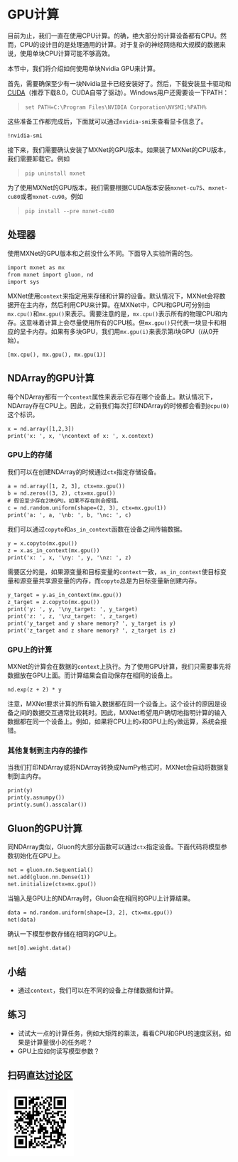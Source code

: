 # GPU计算

目前为止，我们一直在使用CPU计算。的确，绝大部分的计算设备都有CPU。然而，CPU的设计目的是处理通用的计算。对于复杂的神经网络和大规模的数据来说，使用单块CPU计算可能不够高效。

本节中，我们将介绍如何使用单块Nvidia GPU来计算。

首先，需要确保至少有一块Nvidia显卡已经安装好了。然后，下载安装显卡驱动和[CUDA](https://developer.nvidia.com/cuda-downloads)（推荐下载8.0，CUDA自带了驱动）。Windows用户还需要设一下PATH：

> `set PATH=C:\Program Files\NVIDIA Corporation\NVSMI;%PATH%`

这些准备工作都完成后，下面就可以通过`nvidia-smi`来查看显卡信息了。

```{.python .input  n=1}
!nvidia-smi
```

接下来，我们需要确认安装了MXNet的GPU版本。如果装了MXNet的CPU版本，我们需要卸载它。例如

> `pip uninstall mxnet`

为了使用MXNet的GPU版本，我们需要根据CUDA版本安装`mxnet-cu75`、`mxnet-cu80`或者`mxnet-cu90`。例如

> `pip install --pre mxnet-cu80`

## 处理器

使用MXNet的GPU版本和之前没什么不同。下面导入实验所需的包。

```{.python .input}
import mxnet as mx
from mxnet import gluon, nd
import sys
```

MXNet使用`context`来指定用来存储和计算的设备。默认情况下，MXNet会将数据开在主内存，然后利用CPU来计算。在MXNet中，CPU和GPU可分别由`mx.cpu()`和`mx.gpu()`来表示。需要注意的是，`mx.cpu()`表示所有的物理CPU和内存。这意味着计算上会尽量使用所有的CPU核。但`mx.gpu()`只代表一块显卡和相应的显卡内存。如果有多块GPU，我们用`mx.gpu(i)`来表示第$i$块GPU（$i$从0开始）。

```{.python .input  n=3}
[mx.cpu(), mx.gpu(), mx.gpu(1)]
```

## NDArray的GPU计算

每个NDArray都有一个`context`属性来表示它存在哪个设备上。默认情况下，NDArray存在CPU上。因此，之前我们每次打印NDArray的时候都会看到`@cpu(0)`这个标识。

```{.python .input  n=4}
x = nd.array([1,2,3])
print('x: ', x, '\ncontext of x: ', x.context)
```

### GPU上的存储

我们可以在创建NDArray的时候通过`ctx`指定存储设备。

```{.python .input  n=5}
a = nd.array([1, 2, 3], ctx=mx.gpu())
b = nd.zeros((3, 2), ctx=mx.gpu())
# 假设至少存在2块GPU。如果不存在则会报错。
c = nd.random.uniform(shape=(2, 3), ctx=mx.gpu(1)) 
print('a: ', a, '\nb: ', b, '\nc: ', c)
```

我们可以通过`copyto`和`as_in_context`函数在设备之间传输数据。

```{.python .input  n=7}
y = x.copyto(mx.gpu())
z = x.as_in_context(mx.gpu())
print('x: ', x, '\ny: ', y, '\nz: ', z)
```

需要区分的是，如果源变量和目标变量的`context`一致，`as_in_context`使目标变量和源变量共享源变量的内存，而`copyto`总是为目标变量新创建内存。

```{.python .input  n=8}
y_target = y.as_in_context(mx.gpu())
z_target = z.copyto(mx.gpu())
print('y: ', y, '\ny_target: ', y_target)
print('z: ', z, '\nz_target: ', z_target)
print('y_target and y share memory? ', y_target is y)
print('z_target and z share memory? ', z_target is z)
```

### GPU上的计算

MXNet的计算会在数据的`context`上执行。为了使用GPU计算，我们只需要事先将数据放在GPU上面。而计算结果会自动保存在相同的设备上。

```{.python .input  n=9}
nd.exp(z + 2) * y
```

注意，MXNet要求计算的所有输入数据都在同一个设备上。这个设计的原因是设备之间的数据交互通常比较耗时。因此，MXNet希望用户确切地指明计算的输入数据都在同一个设备上。例如，如果将CPU上的`x`和GPU上的`y`做运算，系统会报错。

### 其他复制到主内存的操作

当我们打印NDArray或将NDArray转换成NumPy格式时，MXNet会自动将数据复制到主内存。

```{.python .input  n=11}
print(y)
print(y.asnumpy())
print(y.sum().asscalar())
```

## Gluon的GPU计算

同NDArray类似，Gluon的大部分函数可以通过`ctx`指定设备。下面代码将模型参数初始化在GPU上。

```{.python .input  n=12}
net = gluon.nn.Sequential()
net.add(gluon.nn.Dense(1))
net.initialize(ctx=mx.gpu())
```

当输入是GPU上的NDArray时，Gluon会在相同的GPU上计算结果。

```{.python .input  n=13}
data = nd.random.uniform(shape=[3, 2], ctx=mx.gpu())
net(data)
```

确认一下模型参数存储在相同的GPU上。

```{.python .input  n=14}
net[0].weight.data()
```

## 小结

* 通过`context`，我们可以在不同的设备上存储数据和计算。

## 练习

* 试试大一点的计算任务，例如大矩阵的乘法，看看CPU和GPU的速度区别。如果是计算量很小的任务呢？
* GPU上应如何读写模型参数？

## 扫码直达[讨论区](https://discuss.gluon.ai/t/topic/988)

![](../img/qr_use-gpu.svg)
